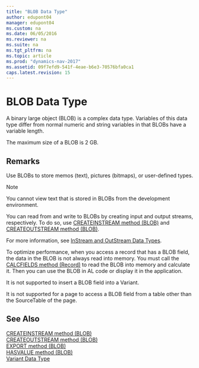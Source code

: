 ```yaml
---
title: "BLOB Data Type"
author: edupont04
manager: edupont04
ms.custom: na
ms.date: 06/05/2016
ms.reviewer: na
ms.suite: na
ms.tgt_pltfrm: na
ms.topic: article
ms.prod: "dynamics-nav-2017"
ms.assetid: 09f7efd9-541f-4eae-b6e3-70576bfa0ca1
caps.latest.revision: 15
---
```

# BLOB Data Type
A binary large object (BLOB) is a complex data type. Variables of this data type differ from normal numeric and string variables in that BLOBs have a variable length.  

 The maximum size of a BLOB is 2 GB.  

## Remarks  
 Use BLOBs to store memos (text), pictures (bitmaps), or user-defined types.  

> [!NOTE]  
>  You cannot view text that is stored in BLOBs from the development environment.  

 You can read from and write to BLOBs by creating input and output streams, respectively. To do so, use [CREATEINSTREAM method (BLOB)](devenv-createinstream-method-blob.md) and [CREATEOUTSTREAM method (BLOB)](devenv-createoutstream-method-blob.md).  

 For more information, see [InStream and OutStream Data Types](InStream-and-OutStream-Data-Types.md).  

 To optimize performance, when you access a record that has a BLOB field, the data in the BLOB is not always read into memory. You must call the [CALCFIELDS method \(Record\)](CALCFIELDS-method--Record-.md) to read the BLOB into memory and calculate it. Then you can use the BLOB in AL code or display it in the application.  

 It is not supported to insert a BLOB field into a Variant.  

 It is not supported for a page to access a BLOB field from a table other than the SourceTable of the page.  

## See Also  
[CREATEINSTREAM method (BLOB)](CREATEINSTREAM-method--BLOB-.md)  
[CREATEOUTSTREAM method (BLOB)](CREATEOUTSTREAM-method--BLOB-.md)  
[EXPORT method (BLOB)](EXPORT-method--BLOB-.md)  
[HASVALUE method (BLOB)](HASVALUE-method--BLOB-.md)   
[Variant Data Type](Variant-data-type.md)

